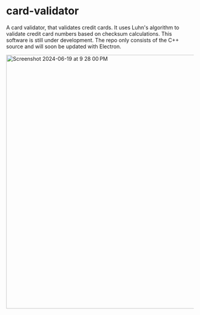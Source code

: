 # card-validator
A card validator, that validates credit cards. It uses Luhn's algorithm to validate credit card numbers based on checksum calculations.
This software is still under development. The repo only consists of the C++ source and will soon be updated with Electron.

<img width="682" alt="Screenshot 2024-06-19 at 9 28 00 PM" src="https://github.com/Rishi-Sudhakar/card-validator/assets/79398572/a342d564-6add-4489-b5b8-2b6c0787ce11">
